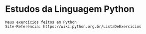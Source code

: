# Estudos da Linguagem Python

    Meus exercícios feitos em Python
    Site-Referência: https://wiki.python.org.br/ListaDeExercicios
